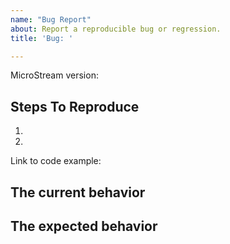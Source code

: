 ```yaml
---
name: "Bug Report"
about: Report a reproducible bug or regression.
title: 'Bug: '

---
```


<!--
    Please provide a clear and concise description of what the bug is. Include
    screenshots if needed. Please test using the latest version to make sure
    your issue has not already been fixed.
-->

MicroStream version: <!--  -->

## Steps To Reproduce

1.
2.

<!--
    Your bug will get fixed much faster if we can run your code and it doesn't
    have other dependencies!
-->

Link to code example:

<!--
    Please provide a CodeSandbox (https://codesandbox.io/s/new), a link to a
    repository on GitHub, or provide a minimal code example that reproduces the
    problem. You may provide a screenshot of the application if you think it is
    relevant to your bug report. Here are some tips for providing a minimal
    example: https://stackoverflow.com/help/mcve.
-->

## The current behavior
<!--  -->

## The expected behavior
<!--  -->
